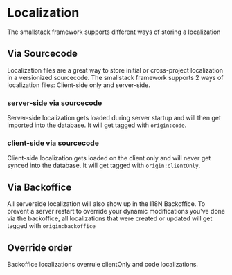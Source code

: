 # Localization
The smallstack framework supports different ways of storing a localization

## Via Sourcecode
Localization files are a great way to store initial or cross-project localization in a versionized sourcecode. The smallstack framework supports 2 ways of localization files: Client-side only and server-side. 

### server-side via sourcecode
Server-side localization gets loaded during server startup and will then get imported into the database. It will get tagged with `origin:code`. 

### client-side via sourcecode
Client-side localization gets loaded on the client only and will never get synced into the database. It will get tagged with `origin:clientOnly`. 

## Via Backoffice
All serverside localization will also show up in the I18N Backoffice. To prevent a server restart to override your dynamic modifications you've done via the backoffice, all localizations that were created or updated will get tagged with `origin:backoffice`

## Override order
Backoffice localizations overrule clientOnly and code localizations. 
